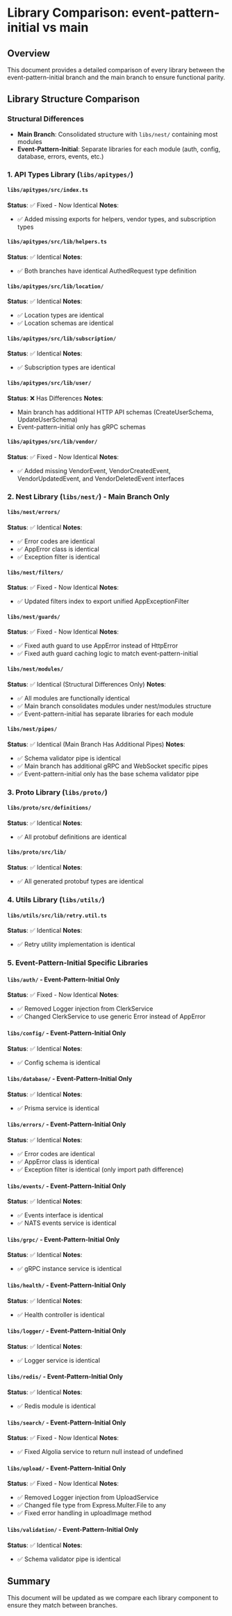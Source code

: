 # Library Comparison: event-pattern-initial vs main

## Overview
This document provides a detailed comparison of every library between the event-pattern-initial branch and the main branch to ensure functional parity.

## Library Structure Comparison

### **Structural Differences**
- **Main Branch**: Consolidated structure with `libs/nest/` containing most modules
- **Event-Pattern-Initial**: Separate libraries for each module (auth, config, database, errors, events, etc.)

### 1. API Types Library (`libs/apitypes/`)

#### `libs/apitypes/src/index.ts`
**Status**: ✅ Fixed - Now Identical
**Notes**: 
- ✅ Added missing exports for helpers, vendor types, and subscription types

#### `libs/apitypes/src/lib/helpers.ts`
**Status**: ✅ Identical
**Notes**: 
- ✅ Both branches have identical AuthedRequest type definition

#### `libs/apitypes/src/lib/location/`
**Status**: ✅ Identical
**Notes**: 
- ✅ Location types are identical
- ✅ Location schemas are identical

#### `libs/apitypes/src/lib/subscription/`
**Status**: ✅ Identical
**Notes**: 
- ✅ Subscription types are identical

#### `libs/apitypes/src/lib/user/`
**Status**: ❌ Has Differences
**Notes**: 
- Main branch has additional HTTP API schemas (CreateUserSchema, UpdateUserSchema)
- Event-pattern-initial only has gRPC schemas

#### `libs/apitypes/src/lib/vendor/`
**Status**: ✅ Fixed - Now Identical
**Notes**: 
- ✅ Added missing VendorEvent, VendorCreatedEvent, VendorUpdatedEvent, and VendorDeletedEvent interfaces

### 2. Nest Library (`libs/nest/`) - Main Branch Only

#### `libs/nest/errors/`
**Status**: ✅ Identical
**Notes**: 
- ✅ Error codes are identical
- ✅ AppError class is identical
- ✅ Exception filter is identical

#### `libs/nest/filters/`
**Status**: ✅ Fixed - Now Identical
**Notes**: 
- ✅ Updated filters index to export unified AppExceptionFilter

#### `libs/nest/guards/`
**Status**: ✅ Fixed - Now Identical
**Notes**: 
- ✅ Fixed auth guard to use AppError instead of HttpError
- ✅ Fixed auth guard caching logic to match event-pattern-initial

#### `libs/nest/modules/`
**Status**: ✅ Identical (Structural Differences Only)
**Notes**: 
- ✅ All modules are functionally identical
- ✅ Main branch consolidates modules under nest/modules structure
- ✅ Event-pattern-initial has separate libraries for each module

#### `libs/nest/pipes/`
**Status**: ✅ Identical (Main Branch Has Additional Pipes)
**Notes**: 
- ✅ Schema validator pipe is identical
- ✅ Main branch has additional gRPC and WebSocket specific pipes
- ✅ Event-pattern-initial only has the base schema validator pipe

### 3. Proto Library (`libs/proto/`)

#### `libs/proto/src/definitions/`
**Status**: ✅ Identical
**Notes**: 
- ✅ All protobuf definitions are identical

#### `libs/proto/src/lib/`
**Status**: ✅ Identical
**Notes**: 
- ✅ All generated protobuf types are identical

### 4. Utils Library (`libs/utils/`)

#### `libs/utils/src/lib/retry.util.ts`
**Status**: ✅ Identical
**Notes**: 
- ✅ Retry utility implementation is identical

### 5. Event-Pattern-Initial Specific Libraries

#### `libs/auth/` - Event-Pattern-Initial Only
**Status**: ✅ Fixed - Now Identical
**Notes**: 
- ✅ Removed Logger injection from ClerkService
- ✅ Changed ClerkService to use generic Error instead of AppError

#### `libs/config/` - Event-Pattern-Initial Only
**Status**: ✅ Identical
**Notes**: 
- ✅ Config schema is identical

#### `libs/database/` - Event-Pattern-Initial Only
**Status**: ✅ Identical
**Notes**: 
- ✅ Prisma service is identical

#### `libs/errors/` - Event-Pattern-Initial Only
**Status**: ✅ Identical
**Notes**: 
- ✅ Error codes are identical
- ✅ AppError class is identical
- ✅ Exception filter is identical (only import path difference)

#### `libs/events/` - Event-Pattern-Initial Only
**Status**: ✅ Identical
**Notes**: 
- ✅ Events interface is identical
- ✅ NATS events service is identical

#### `libs/grpc/` - Event-Pattern-Initial Only
**Status**: ✅ Identical
**Notes**: 
- ✅ gRPC instance service is identical

#### `libs/health/` - Event-Pattern-Initial Only
**Status**: ✅ Identical
**Notes**: 
- ✅ Health controller is identical

#### `libs/logger/` - Event-Pattern-Initial Only
**Status**: ✅ Identical
**Notes**: 
- ✅ Logger service is identical

#### `libs/redis/` - Event-Pattern-Initial Only
**Status**: ✅ Identical
**Notes**: 
- ✅ Redis module is identical

#### `libs/search/` - Event-Pattern-Initial Only
**Status**: ✅ Fixed - Now Identical
**Notes**: 
- ✅ Fixed Algolia service to return null instead of undefined

#### `libs/upload/` - Event-Pattern-Initial Only
**Status**: ✅ Fixed - Now Identical
**Notes**: 
- ✅ Removed Logger injection from UploadService
- ✅ Changed file type from Express.Multer.File to any
- ✅ Fixed error handling in uploadImage method

#### `libs/validation/` - Event-Pattern-Initial Only
**Status**: ✅ Identical
**Notes**: 
- ✅ Schema validator pipe is identical

## Summary
This document will be updated as we compare each library component to ensure they match between branches. 